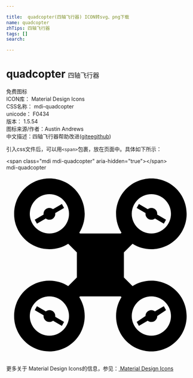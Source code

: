 ```yaml
---

title:  quadcopter(四轴飞行器) ICON转svg、png下载
name: quadcopter
zhTips: 四轴飞行器
tags: []
search: 

---
```


# quadcopter  <small style="font-size: 60%;font-weight: 100">四轴飞行器</small>


<div class="detail-page">
<p>
<span><span class="badge-success badge">免费图标</span> </span>
<br/>
<span>
ICON库：
<span class="badge-secondary badge">Material Design Icons</span> 
</span>
<br/>
<span>
CSS名称：
<span class="badge-secondary badge">mdi-quadcopter</span> 
</span>
<br/>
<span>
unicode：
<span class="badge-secondary badge">F0434</span> 
<copy-btn content='F0434' btn-title=""></copy-btn>
<copy-btn :content='String.fromCodePoint(parseInt("F0434", 16))' btn-title="复制U"></copy-btn>
</span>
<br/>
<span>
版本：
<span class="badge-secondary badge">1.5.54</span> 
</span>
<br/>
<span>图标来源/作者：<span class="badge-light badge">Austin Andrews</span></span> 
<br/>
<span class="zh-detail">中文描述：<span class="badge-primary badge">四轴飞行器</span><span class="help-link"><span>帮助改进</span>(<a href="https://gitee.com/liuwave/icon-helper/edit/master/json/material/quadcopter.json" target="_blank" rel="noopener noreferrer">gitee</a><a href="https://github.com/liuwave/icon-helper/edit/master/json/material/quadcopter.json" target="_blank" rel="noopener noreferrer">github</a></span>)</span><br/>
</p>
</div>
<div class="alert alert-dark">
  <i class="mdi mdi-quadcopter mdi-48px"></i>
  <i class="mdi mdi-quadcopter mdi-36px"></i>
  <i class="mdi mdi-quadcopter mdi-24px"></i>
  <i class="mdi mdi-quadcopter mdi-18px"></i>
</div>
<div>
  <p>引入css文件后，可以用<code>&lt;span&gt;</code>包裹，放在页面中。具体如下所示：    
  </p>
  <div class="alert alert-primary" style="font-size: 14px">
    &lt;span class="mdi mdi-quadcopter" aria-hidden="true"&gt;&lt;/span&gt;
    <copy-btn content='<span class="mdi mdi-quadcopter" aria-hidden="true"></span>'></copy-btn>
  </div>
  <div class="alert alert-secondary">
    <i class="mdi mdi-quadcopter"
    style="font-size: 24px"
    aria-hidden="true"></i> mdi-quadcopter
    <copy-btn content="mdi-quadcopter" btn-title="复制图标名称"></copy-btn>
  </div>
</div>
<div id="svg" class="svg-wrap">
<svg xmlns="http://www.w3.org/2000/svg" viewBox="0 0 24 24"><path d="M5.5,1C8,1 10,3 10,5.5C10,6.38 9.75,7.2 9.31,7.9L9.41,8H14.59L14.69,7.9C14.25,7.2 14,6.38 14,5.5C14,3 16,1 18.5,1C21,1 23,3 23,5.5C23,8 21,10 18.5,10C17.62,10 16.8,9.75 16.1,9.31L15,10.41V13.59L16.1,14.69C16.8,14.25 17.62,14 18.5,14C21,14 23,16 23,18.5C23,21 21,23 18.5,23C16,23 14,21 14,18.5C14,17.62 14.25,16.8 14.69,16.1L14.59,16H9.41L9.31,16.1C9.75,16.8 10,17.62 10,18.5C10,21 8,23 5.5,23C3,23 1,21 1,18.5C1,16 3,14 5.5,14C6.38,14 7.2,14.25 7.9,14.69L9,13.59V10.41L7.9,9.31C7.2,9.75 6.38,10 5.5,10C3,10 1,8 1,5.5C1,3 3,1 5.5,1M5.5,3A2.5,2.5 0 0,0 3,5.5A2.5,2.5 0 0,0 5.5,8A2.5,2.5 0 0,0 8,5.5A2.5,2.5 0 0,0 5.5,3M5.5,16A2.5,2.5 0 0,0 3,18.5A2.5,2.5 0 0,0 5.5,21A2.5,2.5 0 0,0 8,18.5A2.5,2.5 0 0,0 5.5,16M18.5,3A2.5,2.5 0 0,0 16,5.5A2.5,2.5 0 0,0 18.5,8A2.5,2.5 0 0,0 21,5.5A2.5,2.5 0 0,0 18.5,3M18.5,16A2.5,2.5 0 0,0 16,18.5A2.5,2.5 0 0,0 18.5,21A2.5,2.5 0 0,0 21,18.5A2.5,2.5 0 0,0 18.5,16M3.91,17.25L5.04,17.91C5.17,17.81 5.33,17.75 5.5,17.75A0.75,0.75 0 0,1 6.25,18.5L6.24,18.6L7.37,19.25L7.09,19.75L5.96,19.09C5.83,19.19 5.67,19.25 5.5,19.25A0.75,0.75 0 0,1 4.75,18.5L4.76,18.4L3.63,17.75L3.91,17.25M3.63,6.25L4.76,5.6L4.75,5.5A0.75,0.75 0 0,1 5.5,4.75C5.67,4.75 5.83,4.81 5.96,4.91L7.09,4.25L7.37,4.75L6.24,5.4L6.25,5.5A0.75,0.75 0 0,1 5.5,6.25C5.33,6.25 5.17,6.19 5.04,6.09L3.91,6.75L3.63,6.25M16.91,4.25L18.04,4.91C18.17,4.81 18.33,4.75 18.5,4.75A0.75,0.75 0 0,1 19.25,5.5L19.24,5.6L20.37,6.25L20.09,6.75L18.96,6.09C18.83,6.19 18.67,6.25 18.5,6.25A0.75,0.75 0 0,1 17.75,5.5L17.76,5.4L16.63,4.75L16.91,4.25M16.63,19.25L17.75,18.5A0.75,0.75 0 0,1 18.5,17.75C18.67,17.75 18.83,17.81 18.96,17.91L20.09,17.25L20.37,17.75L19.25,18.5A0.75,0.75 0 0,1 18.5,19.25C18.33,19.25 18.17,19.19 18.04,19.09L16.91,19.75L16.63,19.25Z" /></svg>
</div>
<detail full-name='mdi-quadcopter'></detail>
    
<div><p>更多关于 Material Design Icons的信息，参见：<a target="_blank" href="https://iconhelper.cn/material.html"> Material Design Icons</a>
</p></div>
